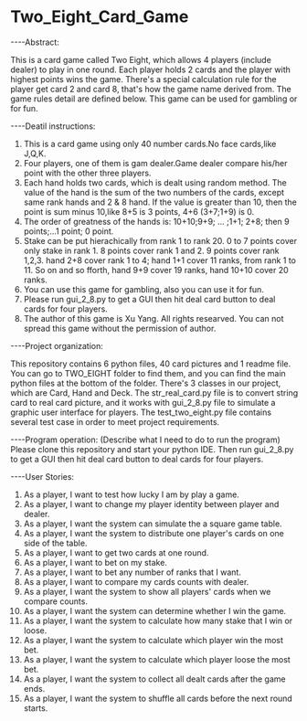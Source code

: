 # Two_Eight_Card_Game
----Abstract:

This is a card game called Two Eight, which allows 4 players (include dealer) to play in one round. Each player holds 2 cards and the player with highest points wins the game. There's a special calculation rule for the player get card 2 and card 8, that's how the game name derived from. The game rules detail are defined below. This game can be used for gambling or for fun.  




----Deatil instructions:

1. This is a card game using only 40 number cards.No face cards,like J,Q,K.
2. Four players, one of them is gam dealer.Game dealer compare his/her point with the other three players.
3. Each hand holds two cards, which is dealt using random method. 
   The value of the hand is the sum of the two numbers of the cards, except same rank hands and 2 & 8 hand.
   If the value is greater than 10, then the point is sum minus 10,like 8+5 is 3 points, 4+6 (3+7;1+9) is 0.
4. The order of greatness of the hands is: 10+10;9+9; ... ;1+1; 2+8; then 9 points;...1 point; 0 point.
5. Stake can be put hierachically from rank 1 to rank 20. 0 to 7 points cover only stake in rank 1. 8 points cover
   rank 1 and 2. 9 points cover rank 1,2,3. hand 2+8 cover rank 1 to 4; hand 1+1 cover 11 ranks, from rank 1 to 11.
   So on and so fforth, hand 9+9 cover 19 ranks, hand 10+10 cover 20 ranks.
6. You can use this game for gambling, also you can use it for fun.
7. Please run gui_2_8.py to get a GUI then hit deal card button to deal cards for four players.
8. The author of this game is Xu Yang. All rights researved. You can not spread this game without the permission of author. 




----Project organization:

This repository contains 6 python files, 40 card pictures and 1 readme file. You can go to TWO_EIGHT folder to find them, and you can find the main python files at the bottom of the folder. There's 3 classes in our project, which are Card, Hand and Deck. The str_real_card.py file is to convert string card to real card picture, and it works with gui_2_8.py file to simulate a graphic user interface for players. The test_two_eight.py file contains several test case in order to meet project requirements.




----Program operation:  (Describe what I need to do to run the program)
Please clone this repository and start your python IDE. Then run gui_2_8.py to get a GUI then hit deal card button to deal cards for four players.



----User Stories:

1. As a player, I want to test how lucky I am by play a game.
2. As a player, I want to change my player identity between player and dealer.
3. As a player, I want the system can simulate the a square game table.
4. As a player, I want the system to distribute one player's cards on one side of the table.
5. As a player, I want to get two cards at one round.
6. As a player, I want to bet on my stake.
7. As a player, I want to bet any number of ranks that I want.
8. As a player, I want to compare my cards counts with dealer.
9. As a player, I want the system to show all players' cards when we compare counts.
10. As a player, I want the system can determine whether I win the game.
11. As a player, I want the system to calculate how many stake that I win or loose.
12. As a player, I want the system to calculate which player win the most bet.
13. As a player, I want the system to calculate which player loose the most bet.
14. As a player, I want the system to collect all dealt cards after the game ends.
15. As a player, I want the system to shuffle all cards before the next round starts.
